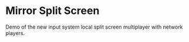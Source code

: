 # Mirror Split Screen

Demo of the new input system local split screen multiplayer with network players.

